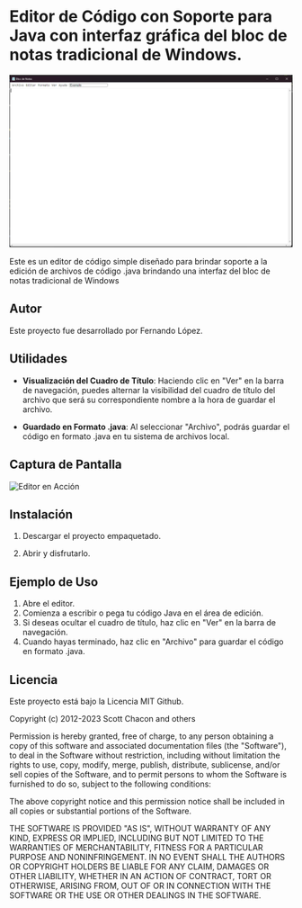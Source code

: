 # Editor de Código con Soporte para Java con interfaz gráfica del bloc de notas tradicional de Windows.

![Captura de pantalla](/templates/screenshot.png)

Este es un editor de código simple diseñado para brindar soporte a la edición de archivos de código .java brindando una interfaz del bloc de notas tradicional de Windows

## Autor

Este proyecto fue desarrollado por Fernando López.


## Utilidades

- **Visualización del Cuadro de Título**: Haciendo clic en "Ver" en la barra de navegación, puedes alternar la visibilidad del cuadro de título del archivo que será su correspondiente nombre a la hora de guardar el archivo.

- **Guardado en Formato .java**: Al seleccionar "Archivo", podrás guardar el código en formato .java en tu sistema de archivos local.

## Captura de Pantalla

![Editor en Acción](screenshot_editor.gif)

## Instalación

1. Descargar el proyecto empaquetado.

2. Abrir y disfrutarlo.

## Ejemplo de Uso

1. Abre el editor.
2. Comienza a escribir o pega tu código Java en el área de edición.
3. Si deseas ocultar el cuadro de título, haz clic en "Ver" en la barra de navegación.
4. Cuando hayas terminado, haz clic en "Archivo" para guardar el código en formato .java.


## Licencia

Este proyecto está bajo la Licencia MIT Github.

Copyright (c) 2012-2023 Scott Chacon and others

Permission is hereby granted, free of charge, to any person obtaining a copy of this software and associated documentation files (the "Software"), to deal in the Software without restriction, including without limitation the rights to use, copy, modify, merge, publish, distribute, sublicense, and/or sell copies of the Software, and to permit persons to whom the Software is furnished to do so, subject to the following conditions:

The above copyright notice and this permission notice shall be included in all copies or substantial portions of the Software.

THE SOFTWARE IS PROVIDED "AS IS", WITHOUT WARRANTY OF ANY KIND, EXPRESS OR IMPLIED, INCLUDING BUT NOT LIMITED TO THE WARRANTIES OF MERCHANTABILITY, FITNESS FOR A PARTICULAR PURPOSE AND NONINFRINGEMENT. IN NO EVENT SHALL THE AUTHORS OR COPYRIGHT HOLDERS BE LIABLE FOR ANY CLAIM, DAMAGES OR OTHER LIABILITY, WHETHER IN AN ACTION OF CONTRACT, TORT OR OTHERWISE, ARISING FROM, OUT OF OR IN CONNECTION WITH THE SOFTWARE OR THE USE OR OTHER DEALINGS IN THE SOFTWARE.
